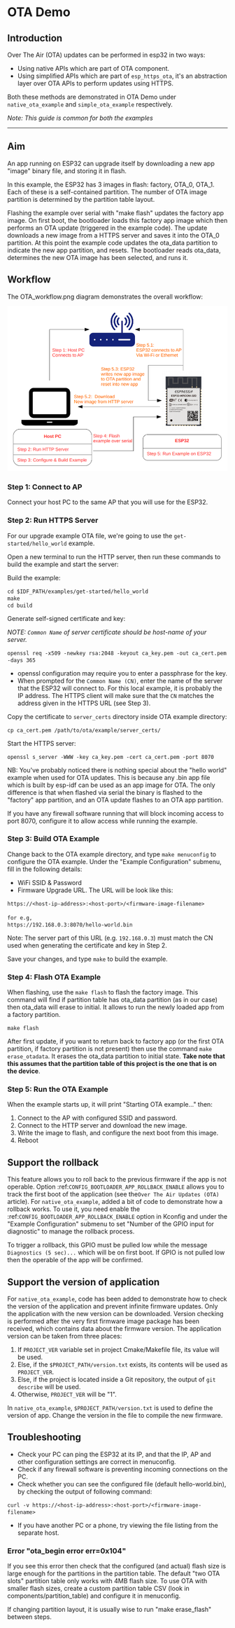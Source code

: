 # OTA Demo

## Introduction

Over The Air (OTA) updates can be performed in esp32 in two ways:

- Using native APIs which are part of OTA component.
- Using simplified APIs which are part of `esp_https_ota`, it's an abstraction layer over OTA APIs to perform updates using HTTPS.

Both these methods are demonstrated in OTA Demo under `native_ota_example` and `simple_ota_example` respectively.

*Note: This guide is common for both the examples*

---

## Aim

An app running on ESP32 can upgrade itself by downloading a new app "image" binary file, and storing it in flash.

In this example, the ESP32 has 3 images in flash: factory, OTA_0, OTA_1. Each of these is a self-contained partition. The number of OTA image partition is determined by the partition table layout.

Flashing the example over serial with "make flash" updates the factory app image. On first boot, the bootloader loads this factory app image which then performs an OTA update (triggered in the example code). The update downloads a new image from a HTTPS server and saves it into the OTA_0 partition. At this point the example code updates the ota_data partition to indicate the new app partition, and resets. The bootloader reads ota_data, determines the new OTA image has been selected, and runs it.


## Workflow

The OTA_workflow.png diagram demonstrates the overall workflow:

![OTA Workflow diagram](OTA_workflow.png)

### Step 1: Connect to AP

Connect your host PC to the same AP that you will use for the ESP32.

### Step 2: Run HTTPS Server

For our upgrade example OTA file, we're going to use the `get-started/hello_world` example.

Open a new terminal to run the HTTP server, then run these commands to build the example and start the server:

Build the example:

```
cd $IDF_PATH/examples/get-started/hello_world
make
cd build
```

Generate self-signed certificate and key:

*NOTE: `Common Name` of server certificate should be host-name of your server.*

```
openssl req -x509 -newkey rsa:2048 -keyout ca_key.pem -out ca_cert.pem -days 365

```

* openssl configuration may require you to enter a passphrase for the key.
* When prompted for the `Common Name (CN)`, enter the name of the server that the ESP32 will connect to. For this local example, it is probably the IP address. The HTTPS client will make sure that the `CN` matches the address given in the HTTPS URL (see Step 3).


Copy the certificate to `server_certs` directory inside OTA example directory:

```
cp ca_cert.pem /path/to/ota/example/server_certs/
```


Start the HTTPS server:

```
openssl s_server -WWW -key ca_key.pem -cert ca_cert.pem -port 8070
```

NB: You've probably noticed there is nothing special about the "hello world" example when used for OTA updates. This is because any .bin app file which is built by esp-idf can be used as an app image for OTA. The only difference is that when flashed via serial the binary is flashed to the "factory" app partition, and an OTA update flashes to an OTA app partition.

If you have any firewall software running that will block incoming access to port 8070, configure it to allow access while running the example.

### Step 3: Build OTA Example

Change back to the OTA example directory, and type `make menuconfig` to configure the OTA example. Under the "Example Configuration" submenu, fill in the following details:

* WiFi SSID & Password
* Firmware Upgrade URL. The URL will be look like this:

```
https://<host-ip-address>:<host-port>/<firmware-image-filename>

for e.g,
https://192.168.0.3:8070/hello-world.bin
```

Note: The server part of this URL (e.g. `192.168.0.3`) must match the CN used when generating the certificate and key in Step 2.

Save your changes, and type `make` to build the example.

### Step 4: Flash OTA Example

When flashing, use the `make flash` to flash the factory image. This command will find if partition table has ota_data partition (as in our case) then ota_data will erase to initial. 
It allows to run the newly loaded app from a factory partition.

```
make flash
```

After first update, if you want to return back to factory app (or the first OTA partition, if factory partition is not present) then use the command `make erase_otadata`. 
It erases the ota_data partition to initial state. **Take note that this assumes that the partition table of this project is the one that is on the device**.

### Step 5: Run the OTA Example

When the example starts up, it will print "Starting OTA example..." then:

1. Connect to the AP with configured SSID and password.
2. Connect to the HTTP server and download the new image.
3. Write the image to flash, and configure the next boot from this image.
4. Reboot

## Support the rollback

This feature allows you to roll back to the previous firmware if the app is not operable. Option :ref:`CONFIG_BOOTLOADER_APP_ROLLBACK_ENABLE` allows you to track the first boot of the application (see the``Over The Air Updates (OTA)`` article). 
For ``native_ota_example``, added a bit of code to demonstrate how a rollback works. To use it, you need enable the :ref:`CONFIG_BOOTLOADER_APP_ROLLBACK_ENABLE` option in Kconfig and under the "Example Configuration" submenu to set "Number of the GPIO input for diagnostic" to manage the rollback process.

To trigger a rollback, this GPIO must be pulled low while the message `Diagnostics (5 sec)...` which will be on first boot.
If GPIO is not pulled low then the operable of the app will be confirmed.

## Support the version of application

For ``native_ota_example``, code has been added to demonstrate how to check the version of the application and prevent infinite firmware updates. Only the application with the new version can be downloaded. Version checking is performed after the very first firmware image package has been received, which contains data about the firmware version. The application version can be taken from three places:

1. If ``PROJECT_VER`` variable set in project Cmake/Makefile file, its value will be used.
2. Else, if the ``$PROJECT_PATH/version.txt`` exists, its contents will be used as ``PROJECT_VER``.
3. Else, if the project is located inside a Git repository, the output of ``git describe`` will be used.
4. Otherwise, ``PROJECT_VER`` will be "1".

In ``native_ota_example``, ``$PROJECT_PATH/version.txt`` is used to define the version of app. Change the version in the file to compile the new firmware.

## Troubleshooting

* Check your PC can ping the ESP32 at its IP, and that the IP, AP and other configuration settings are correct in menuconfig.
* Check if any firewall software is preventing incoming connections on the PC.
* Check whether you can see the configured file (default hello-world.bin), by checking the output of following command:

 ```
 curl -v https://<host-ip-address>:<host-port>/<firmware-image-filename>
 ```

* If you have another PC or a phone, try viewing the file listing from the separate host.

### Error "ota_begin error err=0x104"

If you see this error then check that the configured (and actual) flash size is large enough for the partitions in the partition table. The default "two OTA slots" partition table only works with 4MB flash size. To use OTA with smaller flash sizes, create a custom partition table CSV (look in components/partition_table) and configure it in menuconfig.

If changing partition layout, it is usually wise to run "make erase_flash" between steps.

